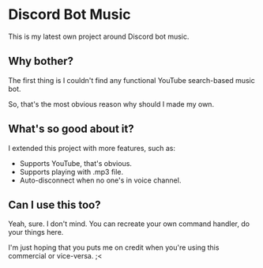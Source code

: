 # Discord Bot Music
This is my latest own project around Discord bot music.

## Why bother?
The first thing is I couldn't find any functional YouTube search-based music bot.

So, that's the most obvious reason why should I made my own.

## What's so good about it?
I extended this project with more features, such as:
- Supports YouTube, that's obvious.
- Supports playing with .mp3 file.
- Auto-disconnect when no one's in voice channel.

## Can I use this too?
Yeah, sure. I don't mind. You can recreate your own command handler, do your things here.

I'm just hoping that you puts me on credit when you're using this commercial or vice-versa. ;<